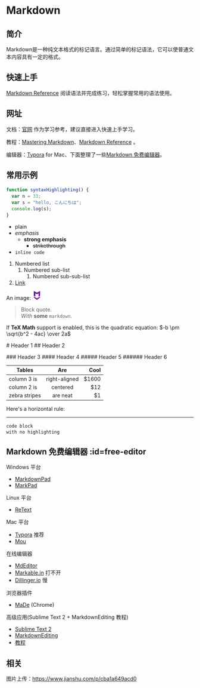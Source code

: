 # Markdown

## 简介

Markdown是一种纯文本格式的标记语言。通过简单的标记语法，它可以使普通文本内容具有一定的格式。

## 快速上手

[Markdown Reference](https://commonmark.org/help/) 阅读语法并完成练习，轻松掌握常用的语法使用。

## 网址

文档：[官网](http://www.markdown.cn/) 作为学习参考，建议直接进入快速上手学习。

教程：[Mastering Markdown](https://guides.github.com/features/mastering-markdown/)、[Markdown Reference](https://commonmark.org/help/) 。

编辑器：[Typora](typora) for Mac、下面整理了一些[Markdown 免费编辑器](#free-editor)。

## 常用示例

```javascript
function syntaxHighlighting() {
  var n = 33;
  var s = "hello, こんにちは";
  console.log(s);
}
```

* plain
* *emphasis*
  * **strong emphasis**
    * ~~strikethrough~~
* `inline code`

1. Numbered list
   1. Numbered sub-list
      1. Numbered sub-sub-list
2. [Link](https://www.google.com)


An image: ![Markdown Here logo](https://raw.githubusercontent.com/adam-p/markdown-here/master/src/common/images/icon24.png) 

> Block quote.  
> *With* **some** `markdown`.

If **TeX Math** support is enabled, this is the quadratic equation: 
$-b \pm \sqrt{b^2 - 4ac} \over 2a$

\# Header 1
\## Header 2

\### Header 3
\#### Header 4
\##### Header 5
\###### Header 6

| Tables | Are | Cool |
| ------------- |:-------------:| -----:|
| column 3 is | right-aligned | $1600 |
| column 2 is | centered | $12 |
| zebra stripes | are neat | $1 |

Here's a horizontal rule:

---

```
code block
with no highlighting
```

## Markdown 免费编辑器 :id=free-editor

Windows 平台

- [MarkdownPad](http://markdownpad.com/)
- [MarkPad](http://code52.org/DownmarkerWPF/)

Linux 平台

- [ReText](http://sourceforge.net/p/retext/home/ReText/)

Mac 平台

- [Typora](typora) 推荐
- [Mou](http://mouapp.com/)

在线编辑器

- [MdEditor](https://www.mdeditor.com/) 
- [Markable.in](http://markable.in/) 打不开
- [Dillinger.io](http://dillinger.io/) 慢

浏览器插件

- [MaDe](https://chrome.google.com/webstore/detail/oknndfeeopgpibecfjljjfanledpbkog) (Chrome)

高级应用(Sublime Text 2 + MarkdownEditing 教程)

- [Sublime Text 2](http://www.sublimetext.com/2)
- [MarkdownEditing](http://ttscoff.github.com/MarkdownEditing/)
- [教程](http://lucifr.com/2012/07/12/markdownediting-for-sublime-text-2/)

## 相关

图片上传：https://www.jianshu.com/p/cba1a649acd0